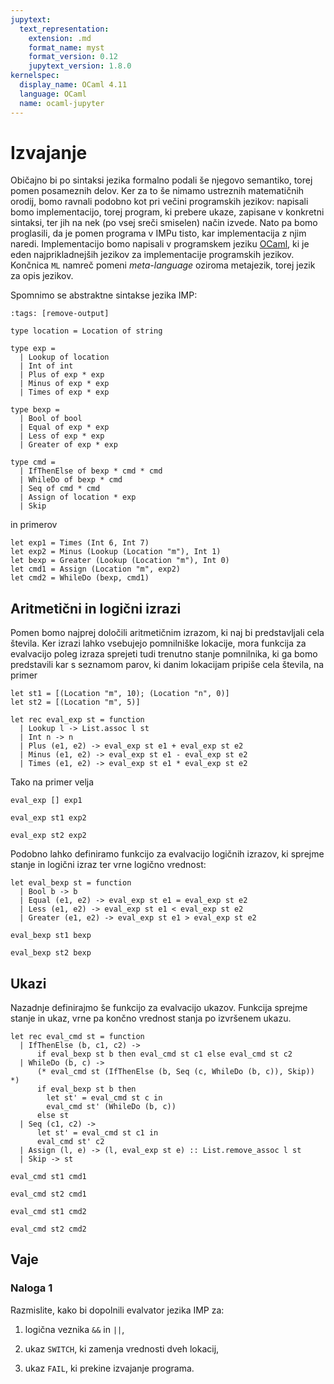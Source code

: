 ```yaml
---
jupytext:
  text_representation:
    extension: .md
    format_name: myst
    format_version: 0.12
    jupytext_version: 1.8.0
kernelspec:
  display_name: OCaml 4.11
  language: OCaml
  name: ocaml-jupyter
---
```


# Izvajanje

Običajno bi po sintaksi jezika formalno podali še njegovo semantiko, torej pomen posameznih delov. Ker za to še nimamo ustreznih matematičnih orodij, bomo ravnali podobno kot pri večini programskih jezikov: napisali bomo implementacijo, torej program, ki prebere ukaze, zapisane v konkretni sintaksi, ter jih na nek (po vsej sreči smiselen) način izvede. Nato pa bomo proglasili, da je pomen programa v IMPu tisto, kar implementacija z njim naredi. Implementacijo bomo napisali v programskem jeziku [OCaml](https://ocaml.org), ki je eden najprikladnejših jezikov za implementacije programskih jezikov. Končnica `ML` namreč pomeni _meta-language_ oziroma metajezik, torej jezik za opis jezikov.

Spomnimo se abstraktne sintakse jezika IMP:

```{code-cell}
:tags: [remove-output]

type location = Location of string

type exp =
  | Lookup of location
  | Int of int
  | Plus of exp * exp
  | Minus of exp * exp
  | Times of exp * exp

type bexp =
  | Bool of bool
  | Equal of exp * exp
  | Less of exp * exp
  | Greater of exp * exp

type cmd =
  | IfThenElse of bexp * cmd * cmd
  | WhileDo of bexp * cmd
  | Seq of cmd * cmd
  | Assign of location * exp
  | Skip
```

in primerov

```{code-cell}
let exp1 = Times (Int 6, Int 7)
let exp2 = Minus (Lookup (Location "m"), Int 1)
let bexp = Greater (Lookup (Location "m"), Int 0)
let cmd1 = Assign (Location "m", exp2)
let cmd2 = WhileDo (bexp, cmd1)
```

## Aritmetični in logični izrazi

Pomen bomo najprej določili aritmetičnim izrazom, ki naj bi predstavljali cela števila. Ker izrazi lahko vsebujejo pomnilniške lokacije, mora funkcija za evalvacijo poleg izraza sprejeti tudi trenutno stanje pomnilnika, ki ga bomo predstavili kar s seznamom parov, ki danim lokacijam pripiše cela števila, na primer

```{code-cell}
let st1 = [(Location "m", 10); (Location "n", 0)]
let st2 = [(Location "m", 5)]
```

```{code-cell}
let rec eval_exp st = function
  | Lookup l -> List.assoc l st
  | Int n -> n
  | Plus (e1, e2) -> eval_exp st e1 + eval_exp st e2
  | Minus (e1, e2) -> eval_exp st e1 - eval_exp st e2
  | Times (e1, e2) -> eval_exp st e1 * eval_exp st e2
```

Tako na primer velja

```{code-cell}
eval_exp [] exp1
```

```{code-cell}
eval_exp st1 exp2
```

```{code-cell}
eval_exp st2 exp2
```

Podobno lahko definiramo funkcijo za evalvacijo logičnih izrazov, ki sprejme stanje in logični izraz ter vrne logično vrednost:

```{code-cell}
let eval_bexp st = function
  | Bool b -> b
  | Equal (e1, e2) -> eval_exp st e1 = eval_exp st e2
  | Less (e1, e2) -> eval_exp st e1 < eval_exp st e2
  | Greater (e1, e2) -> eval_exp st e1 > eval_exp st e2
```

```{code-cell}
eval_bexp st1 bexp
```

```{code-cell}
eval_bexp st2 bexp
```

## Ukazi

Nazadnje definirajmo še funkcijo za evalvacijo ukazov. Funkcija sprejme stanje in ukaz, vrne pa končno vrednost stanja po izvršenem ukazu.

```{code-cell}
let rec eval_cmd st = function
  | IfThenElse (b, c1, c2) ->
      if eval_bexp st b then eval_cmd st c1 else eval_cmd st c2
  | WhileDo (b, c) ->
      (* eval_cmd st (IfThenElse (b, Seq (c, WhileDo (b, c)), Skip)) *)
      if eval_bexp st b then
        let st' = eval_cmd st c in
        eval_cmd st' (WhileDo (b, c))
      else st
  | Seq (c1, c2) ->
      let st' = eval_cmd st c1 in
      eval_cmd st' c2
  | Assign (l, e) -> (l, eval_exp st e) :: List.remove_assoc l st
  | Skip -> st
```

```{code-cell}
eval_cmd st1 cmd1
```

```{code-cell}
eval_cmd st2 cmd1
```

```{code-cell}
eval_cmd st1 cmd2
```

```{code-cell}
eval_cmd st2 cmd2
```

## Vaje

### Naloga 1

Razmislite, kako bi dopolnili evalvator jezika IMP za:

1. logična veznika `&&` in `||`,

2. ukaz `SWITCH`, ki zamenja vrednosti dveh lokacij,

3. ukaz `FAIL`, ki prekine izvajanje programa.
